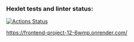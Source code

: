 ### Hexlet tests and linter status:
[![Actions Status](https://github.com/ergo-pr0xy/frontend-project-12/actions/workflows/hexlet-check.yml/badge.svg)](https://github.com/ergo-pr0xy/frontend-project-12/actions)

https://frontend-project-12-6wmp.onrender.com/

